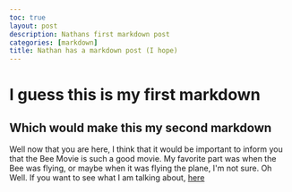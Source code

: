 ```yaml
---
toc: true
layout: post
description: Nathans first markdown post
categories: [markdown]
title: Nathan has a markdown post (I hope)
---
```

# I guess this is my first markdown

## Which would make this my second markdown

Well now that you are here, I think that it would be important to inform you that the Bee Movie is such a good movie. My favorite part was when the Bee was flying, or maybe when it was flying the plane, I'm not sure. Oh Well. If you want to see what I am talking about, [here](http://www.script-o-rama.com/movie_scripts/a1/bee-movie-script-transcript-seinfeld.html)

